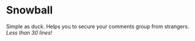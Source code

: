 # Snowball

Simple as duck. Helps you to secure your comments group from strangers. *Less than 30 lines!*
